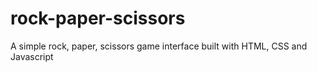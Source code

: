 # rock-paper-scissors
A simple rock, paper, scissors game interface built with HTML, CSS and Javascript
